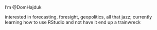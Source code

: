 I’m @DomHajduk

interested in forecasting, foresight, geopolitics, all that jazz;
currently learning how to use RStudio and not have it end up a trainwreck
